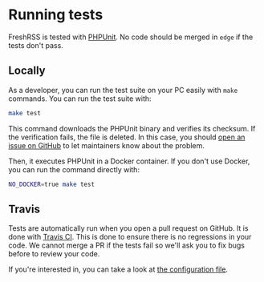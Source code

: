 # Running tests

FreshRSS is tested with [PHPUnit](https://phpunit.de/). No code should be
merged in `edge` if the tests don't pass.

## Locally

As a developer, you can run the test suite on your PC easily with `make`
commands. You can run the test suite with:

```sh
make test
```

This command downloads the PHPUnit binary and verifies its checksum. If the
verification fails, the file is deleted. In this case, you should [open an
issue on GitHub](https://github.com/FreshRSS/FreshRSS/issues/new) to let
maintainers know about the problem.

Then, it executes PHPUnit in a Docker container. If you don't use Docker,
you can run the command directly with:

```sh
NO_DOCKER=true make test
```

## Travis

Tests are automatically run when you open a pull request on GitHub. It is
done with [Travis CI](https://travis-ci.org/FreshRSS/FreshRSS/). This is
done to ensure there is no regressions in your code. We cannot merge a PR if
the tests fail so we'll ask you to fix bugs before to review your code.

If you're interested in, you can take a look at [the configuration
file](https://github.com/FreshRSS/FreshRSS/blob/edge/.travis.yml).
